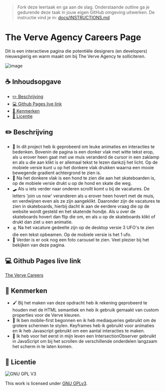 > _Fork_ deze leertaak en ga aan de slag. Onderstaande outline ga je gedurende deze taak in jouw eigen GitHub omgeving uitwerken. De instructie vind je in: [docs/INSTRUCTIONS.md](docs/INSTRUCTIONS.md)

# The Verve Agency Careers Page
<!-- Geef je project een titel en schrijf in één zin wat het is -->
Dit is een interactieve pagina die potentiële designers (en developers) nieuwsgierig en warm maakt om bij The Verve Agency te solliciteren.

<!-- Voeg een mooie poster visual toe 📸 -->
![image](https://user-images.githubusercontent.com/101579892/214552810-0bc7bc51-bd94-48b1-a035-a1df18cbbd55.png)

## ☕ Inhoudsopgave

-  [✏️ Beschrijving](https://github.com/r20222/The-Verve-Agency-Careers/edit/main/README.md#%EF%B8%8F-beschrijving)
-  [💻 Github Pages live link](https://github.com/r20222/The-Verve-Agency-Careers/edit/main/README.md#-github-pages-live-link)
-  [📝 Kenmerken](https://github.com/r20222/The-Verve-Agency-Careers/edit/main/README.md#-kenmerken)
-  [📁 Licentie](https://github.com/r20222/The-Verve-Agency-Careers/edit/main/README.md#-licentie)

##  ✏️ Beschrijving
<!-- In de Beschrijving staat hoe je project er uit ziet, hoe het werkt en wat je er mee kan. -->
- 🔦 In dit project heb ik geprobeerd om leuke animaties en interacties te bedenken. Bovenin de pagina is een donker vlak met witte tekst erop, als u erover heen gaat met uw muis veranderd de cursor in een zaklamp en als u die aan klikt is er allemaal tekst te lezen dankzij het licht. Op de mobiele versie kunt u op het donkere vlak drukken waarna een mooie bewegende gradient achtergrond te zien is. 
- 🐶 Na het donkere vlak is een hond te zien die aan het skateboarden is, op de mobiele versie drukt u op de hond en skate die weg. 
- 🛹 Als u iets verder naar onderen scrollt komt u bij de vacatures. De letters 'join us now' veranderen als u erover heen hovert met de muis, en verdwijnen even als ze zijn aangeklikt. Daaronder zijn de vacatures te zien in skateboards, hierbij dacht ik aan de eerdere vraag die op de website wordt gesteld en het skatende hondje. Als u over de skateboards hovert dan flip die om, en als u op de skateboards klikt of drukt dan ziet u een animatie. 
- 🛸 Na het vacature gedeelte zijn op de desktop versie 3 UFO's te zien die een tekst opbeamen. Op de mobiele versie is het 1 ufo. 
- 📸 Verder is er ook nog een foto carousel te zien. Veel plezier bij het bekijken van deze pagina.

<!-- Voeg een link toe naar Github Pages 🌐-->
##  💻 Github Pages live link
[The Verve Careers](https://r20222.github.io/The-Verve-Agency-Careers/)

##  📝 Kenmerken
<!-- Bij Kenmerken staat welke technieken zijn gebruikt en hoe. Wat is de HTML structuur? Wat zijn de belangrijkste dingen in CSS? Wat is er met JS gedaan en hoe? -->

- 🖌️ Bij het maken van deze opdracht heb ik rekening geprobeerd te houden met de HTML semantiek en heb ik gebruik gemaakt van custom properties voor de Verve kleuren. 
- 📱 Ik ben mobile-first begonnen en ik heb mediaqueries gebruikt om de grotere schermen te stylen. Keyframes heb ik gebruikt voor animaties en ik heb Javascript gebruikt om een aantal interacties te maken.
- 💎 Ik heb voor het eerst in mijn leven een IntersectionObserver gebruikt in JavaScript om bij het scrollen de verschillende onderdelen langzaam het scherm in te laten komen.

## 📁 Licentie

![GNU GPL V3](https://www.gnu.org/graphics/gplv3-127x51.png)

This work is licensed under [GNU GPLv3](./LICENSE).

